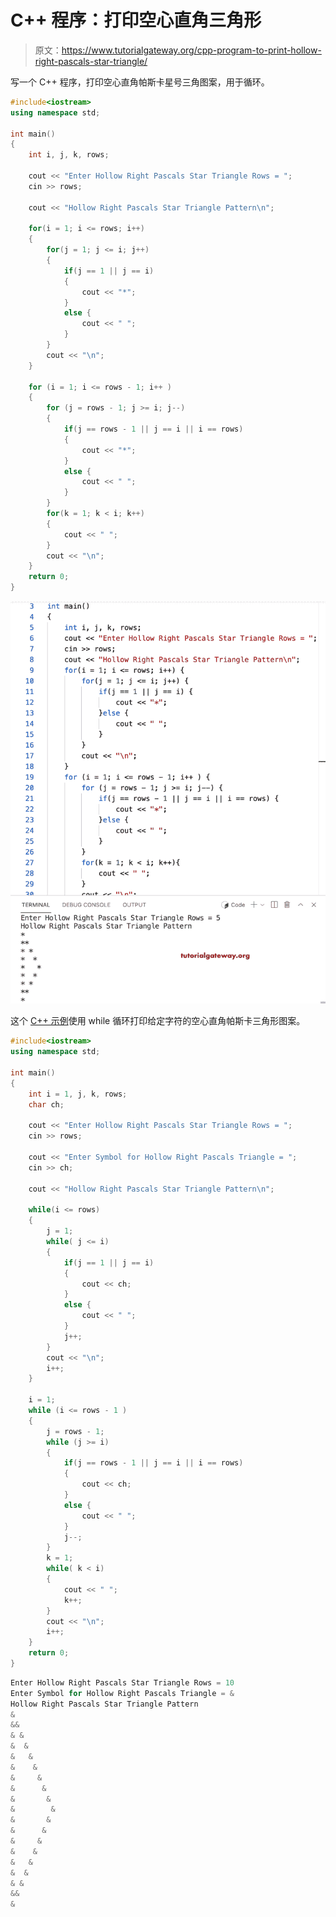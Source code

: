 # C++ 程序：打印空心直角三角形

> 原文：<https://www.tutorialgateway.org/cpp-program-to-print-hollow-right-pascals-star-triangle/>

写一个 C++ 程序，打印空心直角帕斯卡星号三角图案，用于循环。

```cpp
#include<iostream>
using namespace std;

int main()
{
	int i, j, k, rows;

    cout << "Enter Hollow Right Pascals Star Triangle Rows = ";
    cin >> rows;

    cout << "Hollow Right Pascals Star Triangle Pattern\n"; 

    for(i = 1; i <= rows; i++)
    {
    	for(j = 1; j <= i; j++)
		{
            if(j == 1 || j == i) 
            {
                cout << "*";
            }
            else {
                cout << " ";
            }
        }
        cout << "\n";
    }	

    for (i = 1; i <= rows - 1; i++ ) 
    {
		for (j = rows - 1; j >= i; j--) 
		{
			if(j == rows - 1 || j == i || i == rows) 
            {
                cout << "*";
			}
			else {
				cout << " ";
			}
		}
		for(k = 1; k < i; k++)
		{
			cout << " ";
		}
        cout << "\n";
    }	
 	return 0;
}
```

![C++ Program to Print Hollow Right Pascals Star Triangle](img/7cbaa47d40c949f1636dddb30fc591fb.png)

这个 [C++ 示例](https://www.tutorialgateway.org/cpp-programs/)使用 while 循环打印给定字符的空心直角帕斯卡三角形图案。

```cpp
#include<iostream>
using namespace std;

int main()
{
	int i = 1, j, k, rows;
    char ch;

    cout << "Enter Hollow Right Pascals Star Triangle Rows = ";
    cin >> rows;

    cout << "Enter Symbol for Hollow Right Pascals Triangle = ";
    cin >> ch;

    cout << "Hollow Right Pascals Star Triangle Pattern\n"; 

    while(i <= rows)
    {
        j = 1;
    	while( j <= i)
		{
            if(j == 1 || j == i) 
            {
                cout << ch;
            }
            else {
                cout << " ";
            }
            j++;
        }
        cout << "\n";
        i++;
    }	

    i = 1; 
    while (i <= rows - 1 ) 
    {
        j = rows - 1; 
		while (j >= i) 
		{
			if(j == rows - 1 || j == i || i == rows) 
            {
                cout << ch;
			}
			else {
				cout << " ";
			}
            j--;
		}
        k = 1;
		while( k < i)
		{
			cout << " ";
            k++;
		}
        cout << "\n";
        i++;
    }	
 	return 0;
}
```

```cpp
Enter Hollow Right Pascals Star Triangle Rows = 10
Enter Symbol for Hollow Right Pascals Triangle = &
Hollow Right Pascals Star Triangle Pattern
&
&&
& &
&  &
&   &
&    &
&     &
&      &
&       &
&        &
&       &
&      & 
&     &  
&    &   
&   &    
&  &     
& &      
&&       
& 
```